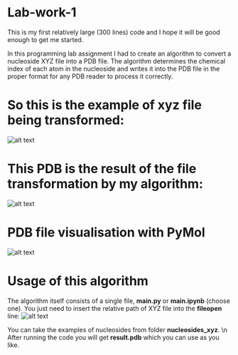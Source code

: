 # Lab-work-1
This is my first relatively large (300 lines) code and I hope it will be good enough to get me started.

In this programming lab assignment I had to create an algorithm to convert a nucleoside XYZ file into a PDB file. The algorithm determines the chemical index of each atom in the nucleoside and writes it into the PDB file in the proper format for any PDB reader to process it correctly.

# So this is the example of xyz file being transformed:
![alt text](https://github.com/fDrilling/Nucleoside-xyz-to-pdb-Lab-work/blob/73b2fcdddcbe54f0edfa91841f7f709c5a944b06/png/File%20taken.png)

# This PDB is the result of the file transformation by my algorithm:
![alt text](https://github.com/fDrilling/Nucleoside-xyz-to-pdb-Lab-work/blob/9a9d92b4033eecdca99006e0d6457c05b381c3d4/png/File%20tranformed.png)

# PDB file visualisation with PyMol
![alt text](https://github.com/fDrilling/Nucleoside-xyz-to-pdb-Lab-work/blob/65d11dcfba275c6a4f3e160c8217a22e77e6fcee/png/Pymol%20visualization.png)


# Usage of this algorithm
The algorithm itself consists of a single file, **main.py** or **main.ipynb** (choose one).
You just need to insert the relative path of XYZ file into the **fileopen** line:
![alt text](https://github.com/fDrilling/Nucleoside-xyz-to-pdb-Lab-work/blob/b40d540288120625f6add1d5ca1d72ca5bf46f5d/png/fileopen_line.png)

You can take the examples of nucleosides from folder **nucleosides_xyz**. \n
After running the code you will get **result.pdb** which you can use as you like.


